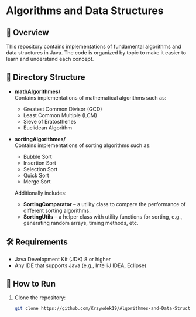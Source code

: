 # Algorithms and Data Structures

## 📌 Overview

This repository contains implementations of fundamental algorithms and data structures in Java. The code is organized by topic to make it easier to learn and understand each concept.

## 📁 Directory Structure

- **mathAlgorithmes/**  
  Contains implementations of mathematical algorithms such as:
  - Greatest Common Divisor (GCD)
  - Least Common Multiple (LCM)
  - Sieve of Eratosthenes
  - Euclidean Algorithm

- **sortingAlgorithmes/**  
  Contains implementations of sorting algorithms such as:
  - Bubble Sort
  - Insertion Sort
  - Selection Sort
  - Quick Sort
  - Merge Sort

  Additionally includes:
  - **SortingComparator** – a utility class to compare the performance of different sorting algorithms.
  - **SortingUtils** – a helper class with utility functions for sorting, e.g., generating random arrays, timing methods, etc.

## 🛠️ Requirements

- Java Development Kit (JDK) 8 or higher
- Any IDE that supports Java (e.g., IntelliJ IDEA, Eclipse)

## 🚀 How to Run

1. Clone the repository:

   ```bash
   git clone https://github.com/Krzywdek19/Algorithmes-and-Data-Structures.git
